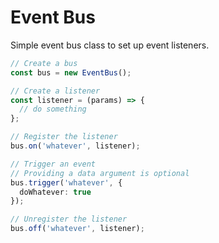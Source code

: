 # Event Bus

Simple event bus class to set up event listeners.

```ts
// Create a bus
const bus = new EventBus();

// Create a listener
const listener = (params) => {
  // do something
};

// Register the listener
bus.on('whatever', listener);

// Trigger an event
// Providing a data argument is optional
bus.trigger('whatever', {
  doWhatever: true
});

// Unregister the listener
bus.off('whatever', listener);
```